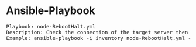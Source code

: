 # Ansible-Playbook

<pre>
Playbook: node-RebootHalt.yml
Description: Check the connection of the target server then reboot or halt depends on the condition defined on the playbook.
Example: ansible-playbook -i inventory node-RebootHalt.yml --limit=[group|host]
</pre>

